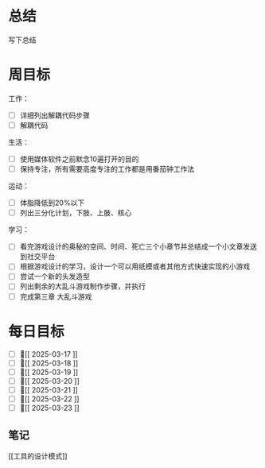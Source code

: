 # 总结
写下总结

# 周目标

工作：
- [ ] 详细列出解耦代码步骤
- [ ] 解耦代码

生活：
- [ ] 使用媒体软件之前默念10遍打开的目的
- [ ] 保持专注，所有需要高度专注的工作都是用番茄钟工作法

运动：
- [ ] 体脂降低到20%以下
- [ ] 列出三分化计划，下肢、上肢、核心

学习：
- [ ] 看完游戏设计的奥秘的空间、时间、死亡三个小章节并总结成一个小文章发送到社交平台
- [ ] 根据游戏设计的学习，设计一个可以用纸模或者其他方式快速实现的小游戏
- [ ] 尝试一个新的头发造型
- [ ] 列出剩余的大乱斗游戏制作步骤，并执行
- [ ] 完成第三章 大乱斗游戏

# 每日目标
- [ ] 📅[[ 2025-03-17 ]]
- [ ] 📅[[ 2025-03-18 ]]
- [ ] 📅[[ 2025-03-19 ]]
- [ ] 📅[[ 2025-03-20 ]]
- [ ] 📅[[ 2025-03-21 ]]
- [ ] 📅[[ 2025-03-22 ]]
- [ ] 📅[[ 2025-03-23 ]]

## 笔记
[[工具的设计模式]]